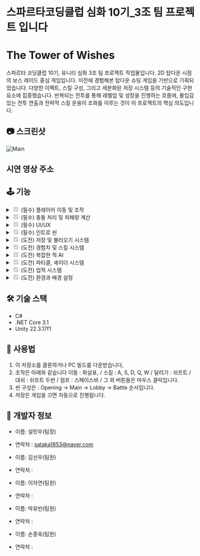 # 스파르타코딩클럽 심화 10기_3조 팀 프로젝트 입니다

# The Tower of Wishes

스파르타 코딩클럽 10기, 유니티 심화 3조 팀 프로젝트 작업물입니다.
2D 탑다운 시점의 보스 레이드 중심 게임입니다. 이전에 경험해본 탑다운 슈팅 게임을 기반으로 기획되었습니다.
다양한 이펙트, 스킬 구성, 그리고 세분화된 저장 시스템 등의 기술적인 구현 요소에 집중했습니다. 반복되는 전투를 통해 레벨업 및 성장을 진행하는 흐름에, 
몰입감 있는 전투 연출과 전략적 스킬 운용이 조화를 이루는 것이 이 프로젝트의 핵심 의도입니다.

## 📷 스크린샷

![Main](https://github.com/user-attachments/assets/ed89f164-6f10-4989-91fd-2afbd456c309)



## 시연 영상 주소


## 🕹️ 기능
<details>
<summary><input type="checkbox" checked disabled> (필수) 플레이어 이동 및 조작 </summary>

![Moving](https://github.com/user-attachments/assets/0348a4c8-80bb-47bf-8c83-bbab5ff8d0f9)

- 탑 다운 환경에 맞춰 4방향으로 애니메이션과 8방향 이동이 가능합니다.
- 점프 및 대쉬시 파티클과 이펙트가 추가되었습니다.

</details>
<details>
<summary><input type="checkbox" checked disabled> (필수) 충돌 처리 및 피해량 계산 </summary>

  ![Attack](https://github.com/user-attachments/assets/b889bd80-f0d8-495c-86bb-0c056cd86dbc)

- 각자가 공격할때에 지정된 위치에 Collision Trigger 로 레이어를 왁인하겨 공격을 전달합니다.

-
</details>
<details>
<summary><input type="checkbox" checked disabled> (필수) UI/UX </summary>

![UI](https://github.com/user-attachments/assets/5464e84b-d921-427b-aa9a-a37c859066a7)

- 체력, 마나, 경험치와 같은 기본 UI 를 구성했습니다.
- 인벤토리와 스킬트리 UI를 구현했습니다.
- 스킬 사용시 쿨타임을 확인 할 수 있는 UI를 구성했습니다.


</details>
<details>
<summary><input type="checkbox" checked disabled> (필수) 인트로 씬 </summary>

![Intro](https://github.com/user-attachments/assets/9bfcd991-fc94-460f-befb-e7b2ed2bc9aa)

- 게임의 대략적인 스토리를 알 수 있는 인트로 씬을 커스텀 씬 시스템을 개발하여 구현하였습니다.
- 카메라 컷씬, 이미지, 대화 다이얼로그 기능이 있습니다.
- 대화 씬은 DoTween을 사용하여 UX경험의 질을 상승시켰습니다.
- 대화 선택지 시스템 또한 구현되어 있습니다.
  
</details>
<details>
<summary><input type="checkbox" checked disabled> (도전) 저장 및 불러오기 시스템 </summary>

![Save](https://github.com/user-attachments/assets/c5e75f0b-0ec7-45a7-89bf-fcfa357dd7b1)


- 실시간으로 데이터를 저장하는(종료시 저장) 시스템을 구성했습니다.
- 씬 위치와 적 & 플레이어 체력, 위치값 등 모든 정보를 저장하고 불러 올 수 있습니다.
- 적이나 플레이어 데이터는 Scriptable Object로, 실시간 데이터 저장은 Json 을 사용 했습니다.


</details>
<details>
<summary><input type="checkbox" checked disabled> (도전) 경험치 및 스킬 시스템 </summary>

![Skill](https://github.com/user-attachments/assets/15caaf37-0733-4e08-9589-37bb42a90dfc)

- 적 처치시 경험치 구슬을 얻게 되고, 이를 통해 레벨업을 진행 할 수 있습니다.
- 레벨업시 스킬 포인트가 주어지고 스킬 트리에 따라 스킬을 획득 -> 사용 할 수 있습니다.


</details>
<details>
<summary><input type="checkbox" checked disabled> (도전) 복잡한 적 AI </summary>

![AI](https://github.com/user-attachments/assets/4008032f-9c65-441f-ade9-f58be739a01a)

- FSM 을 통해 적 AI 를 구성했고 상황에 맞게 공격, 회피, 추격을 진행합니다.
  
</details>
<details>
<summary><input type="checkbox" checked disabled> (도전) 파티클, 셰이더 시스템</summary>


-![Effect](https://github.com/user-attachments/assets/21134fc9-3a9b-466a-a81f-09f4c5d98d19)

- URP + 셰이더, 파티클 시스템을 이용해 게임에 여러 효과들을 추가했습니다
- 폭탄이 터질때 충격파가 발생하는 이펙트를 추가했습니다.
- 정확한 타이밍에 회피하면 주변이 회색으로 변하면서 속도가 느려지는 효과를 구현했습니다.

</details>
<details>
<summary><input type="checkbox" checked disabled> (도전) 업적 시스템 </summary>

![achive](https://github.com/user-attachments/assets/caf6ec7a-565e-418e-ba39-a1997a40e5b0)

- 특정 조건을 달성하면 상단에 보여지는 업적 시스템을 작성했습니다.

</details>
<details>
<summary><input type="checkbox" checked disabled> (도전) 환경과 배경 설정 </summary>

![Map](https://github.com/user-attachments/assets/8bf66843-9563-436e-8e9d-fbf445867d75)

- 파티클 시스템과 포스트 프로세싱을 이용하여 좀 더 풍성한 환경을 구성했습니다.

</details>


## 🛠️ 기술 스택

- C#
- .NET Core 3.1
- Unity 22.3.17f1

## 🧙 사용법

1. 이 저장소를 클론하거나 PC 빌드를 다운받습니다,
2. 조작은 아래와 같습니다
   이동 : 화살표, / 스킬 : A, S, D, Q, W / 달리기 : 쉬프트 / 대쉬 : 쉬프트 두번 / 점프 : 스페이스바 / 그 외 버튼들은 마우스 클릭입니다.
3. 씬 구성은 : Opening -> Main -> Lobby -> Battle 순서입니다.
4. 저장은 게임을 끄면 자동으로 진행됩니다.

## 🙋 개발자 정보

- 이름: 설민우(팀장)
- 연락처 : sataka1853@naver.com

- 이름: 김선우(팀원)
- 연락처 : 

 - 이름: 이자연(팀원)
- 연락처 : 

- 이름: 박유빈(팀원)
- 연락처 : 

- 이름: 손종욱(팀원)
- 연락처 : 






